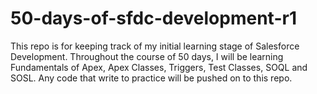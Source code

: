 # 50-days-of-sfdc-development-r1
This repo is for keeping track of my initial learning stage of Salesforce Development. Throughout the course of 50 days, I will be learning Fundamentals of Apex, Apex Classes, Triggers, Test Classes, SOQL and SOSL. Any code that write to practice will be pushed on to this repo.
